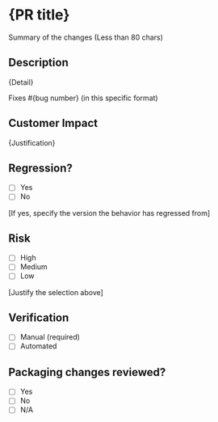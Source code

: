 # {PR title}

Summary of the changes (Less than 80 chars)

## Description

{Detail}

Fixes #{bug number} (in this specific format)

## Customer Impact

{Justification}

## Regression?

- [ ] Yes
- [ ] No

[If yes, specify the version the behavior has regressed from]

## Risk

- [ ] High
- [ ] Medium
- [ ] Low

[Justify the selection above]

## Verification

- [ ] Manual (required)
- [ ] Automated

## Packaging changes reviewed?

- [ ] Yes
- [ ] No
- [ ] N/A